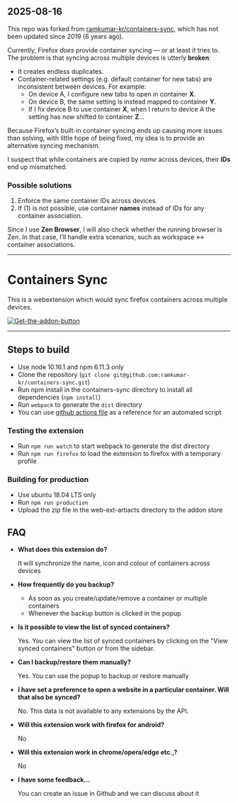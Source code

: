 ## 2025-08-16

This repo was forked from [ramkumar-kr/containers-sync](https://github.com/ramkumar-kr/containers-sync), which has not been updated since 2019 (6 years ago).

Currently, Firefox *does* provide container syncing — or at least it tries to.  
The problem is that syncing across multiple devices is utterly **broken**:

- It creates endless duplicates.  
- Container-related settings (e.g. default container for new tabs) are inconsistent between devices. For example:  
  - On device A, I configure new tabs to open in container **X**.  
  - On device B, the same setting is instead mapped to container **Y**.  
  - If I fix device B to use container **X**, when I return to device A the setting has now shifted to container **Z**…  

Because Firefox’s built-in container syncing ends up causing more issues than solving, with little hope of being fixed, my idea is to provide an alternative syncing mechanism.

I suspect that while containers are copied by *name* across devices, their **IDs** end up mismatched.  

### Possible solutions

1. Enforce the same container IDs across devices.  
2. If (1) is not possible, use container **names** instead of IDs for any container association.  

Since I use **Zen Browser**, I will also check whether the running browser is Zen. In that case, I’ll handle extra scenarios, such as workspace ↔ container associations.

---

# Containers Sync

This is a webextension which would sync firefox containers across multiple devices.

[![Get-the-addon-button](https://addons.cdn.mozilla.net/static/img/addons-buttons/AMO-button_1.png)](https://addons.mozilla.org/en-US/firefox/addon/containers-sync/)

---

## Steps to build

* Use node 10.16.1 and npm 6.11.3 only
* Clone the repository (`git clone git@github.com:ramkumar-kr/containers-sync.git`)
* Run npm install in the containers-sync directory to install all dependencies (`npm install`)
* Run `webpack` to generate the `dist` directory
* You can use [github actions file](./.github/workflows/nodejs.yml) as a reference for an automated script

### Testing the extension
* Run `npm run watch` to start webpack to generate the dist directory
* Run `npm run firefox` to load the extension to firefox  with a temporary profile

### Building for production
* Use ubuntu 18.04 LTS only
* Run `npm run production`
* Upload the zip file in the web-ext-artiacts directory to the addon store

## FAQ

-  **What does this extension do?**

    It will synchronize the name, icon and colour of containers across devices

- **How frequently do you backup?**

  - As soon as you create/update/remove a container or multiple containers
  - Whenever the backup button is clicked in the popup
  
- **Is it possible to view the list of synced containers?**
    
    Yes. You can view the list of synced containers by clicking on the "View synced containers" button or from the sidebar.


- **Can I backup/restore them manually?**

    Yes. You can use the popup to backup or restore manually

-  **I have set a preference to open a website in a particular container. Will that also be synced?**
    
    No. This data is not available to any extensions by the API.

- **Will this extension work with firefox for android?**

    No

- **Will this extension work in chrome/opera/edge etc.,?**

    No

- **I have some feedback...**

    You can create an issue in Github and we can discuss about it
